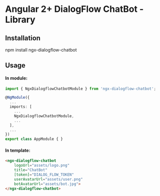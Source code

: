 # Angular 2+ DialogFlow ChatBot - Library

## Installation

npm install ngx-dialogflow-chatbot

## Usage

#### In module:

```typescript
import { NgxDialogflowChatbotModule } from 'ngx-dialogflow-chatbot';

@NgModule({
  ...
  imports: [
    ...
	NgxDialogflowChatbotModule,
	...
  ],
  ...
})
export class AppModule { }
```

#### In template:

```html
<ngx-dialogflow-chatbot 
    logoUrl="assets/logo.png" 
    title="ChatBot"
    [token]="DIALOG_FLOW_TOKEN"
    userAvatarUrl="assets/user.png"
    botAvatarUrl="assets/bot.jpg">
</ngx-dialogflow-chatbot>
```